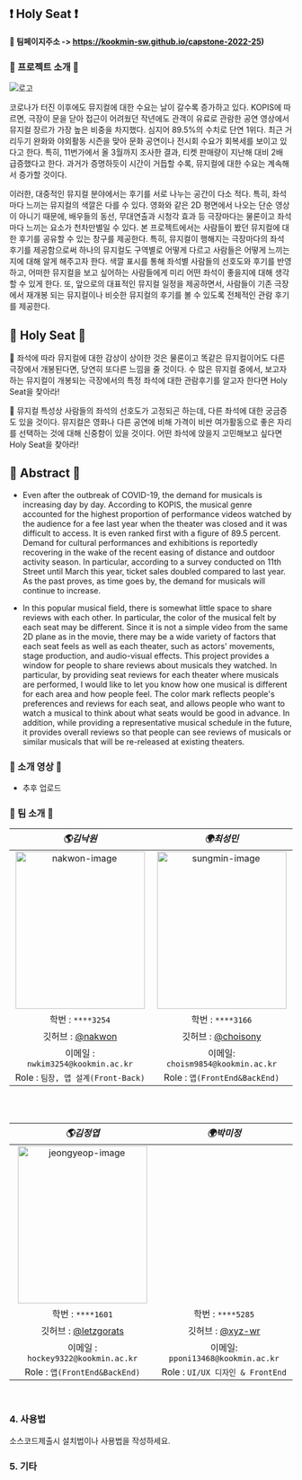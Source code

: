 ## ❗️ Holy Seat ❗️
**🎵 팀페이지주소 -> https://kookmin-sw.github.io/capstone-2022-25)**

### 📝 프로젝트 소개 📝
![로고](https://user-images.githubusercontent.com/77396189/161648406-3f7ee51f-3838-4bb0-bfba-bd3ba7c7c539.png)

 코로나가 터진 이후에도 뮤지컬에 대한 수요는 날이 갈수록 증가하고 있다. KOPIS에 따르면, 극장이 문을 닫아 접근이 어려웠던 작년에도 관객이 유료로 관람한 공연 영상에서 뮤지컬 장르가 가장 높은 비중을 차지했다. 심지어 89.5%의 수치로 단연 1위다. 
 최근 거리두기 완화와 야외활동 시즌을 맞아 문화 공연이나 전시회 수요가 회복세를 보이고 있다고 한다. 특히, 11번가에서 올 3월까지 조사한 결과, 티켓 판매량이 지난해 대비 2배 급증했다고 한다. 과거가 증명하듯이 시간이 거듭할 수록, 뮤지컬에 대한 수요는 계속해서 증가할 것이다.
 
 이러한, 대중적인 뮤지컬 분야에서는 후기를 서로 나누는 공간이 다소 적다. 특히, 좌석마다 느끼는 뮤지컬의 색깔은 다를 수 있다. 영화와 같은 2D 평면에서 나오는 단순 영상이 아니기 때문에, 배우들의 동선, 무대연출과 시청각 효과 등 극장마다는 물론이고 좌석마다 느끼는 요소가 천차만별일 수 있다. 
 본 프로젝트에서는 사람들이 봤던 뮤지컬에 대한 후기를 공유할 수 있는 창구를 제공한다. 특히, 뮤지컬이 행해지는 극장마다의 좌석 후기를 제공함으로써 하나의 뮤지컬도 구역별로 어떻게 다르고 사람들은 어떻게 느끼는지에 대해 알게 해주고자 한다.
 색깔 표시를 통해 좌석별 사람들의 선호도와 후기를 반영하고, 어떠한 뮤지컬을 보고 싶어하는 사람들에게 미리 어떤 좌석이 좋을지에 대해 생각할 수 있게 한다.
 또, 앞으로의 대표적인 뮤지컬 일정을 제공하면서, 사람들이 기존 극장에서 재개봉 되는 뮤지컬이나 비슷한 뮤지컬의 후기를 볼 수 있도록 전체적인 관람 후기를 제공한다.  

## 💺 Holy Seat 💺

👑 좌석에 따라 뮤지컬에 대한 감상이 상이한 것은 물론이고 똑같은 뮤지컬이어도 다른 극장에서 개봉된다면, 당연히 또다른 느낌을 줄 것이다. 수 많은 뮤지컬 중에서, 보고자 하는 뮤지컬이 개봉되는 극장에서의 특정 좌석에 대한 관람후기를 알고자 한다면 Holy Seat을 찾아라!

👑 뮤지컬 특성상 사람들의 좌석의 선호도가 고정되곤 하는데, 다른 좌석에 대한 궁금증도 있을 것이다. 뮤지컬은 영화나 다른 공연에 비해 가격이 비싼 여가활동으로 좋은 자리를 선택하는 것에 대해 신중함이 있을 것이다. 어떤 좌석에 앉을지 고민해보고 싶다면 Holy Seat을 찾아라!

## 📝 Abstract 📝


- Even after the outbreak of COVID-19, the demand for musicals is increasing day by day. According to KOPIS, the musical genre accounted for the highest proportion of performance videos watched by the audience for a fee last year when the theater was closed and it was difficult to access. It is even ranked first with a figure of 89.5 percent. Demand for cultural performances and exhibitions is reportedly recovering in the wake of the recent easing of distance and outdoor activity season. In particular, according to a survey conducted on 11th Street until March this year, ticket sales doubled compared to last year. As the past proves, as time goes by, the demand for musicals will continue to increase.

- In this popular musical field, there is somewhat little space to share reviews with each other. In particular, the color of the musical felt by each seat may be different. Since it is not a simple video from the same 2D plane as in the movie, there may be a wide variety of factors that each seat feels as well as each theater, such as actors' movements, stage production, and audio-visual effects. This project provides a window for people to share reviews about musicals they watched. In particular, by providing seat reviews for each theater where musicals are performed, I would like to let you know how one musical is different for each area and how people feel. The color mark reflects people's preferences and reviews for each seat, and allows people who want to watch a musical to think about what seats would be good in advance. In addition, while providing a representative musical schedule in the future, it provides overall reviews so that people can see reviews of musicals or similar musicals that will be re-released at existing theaters.


### 🎥 소개 영상 🎥

  - 추후 업로드

###  🙋 팀 소개 🙋


| **_🌎김낙원_** | **_🌍최성민_**|
| :-------------------------------: | :-------------------------------:| 
|<img src="https://user-images.githubusercontent.com/77396189/160855558-885b3867-f80e-4692-8d2b-764a559c2271.jpg" alt="nakwon-image" width="230px" height="280px">| <img src="https://user-images.githubusercontent.com/77396189/160852649-7156ab23-57da-4a6a-98ed-7117a59690a5.jpg" alt="sungmin-image" width="230px" height="280px">|
| 학번 : `****3254`| 학번 : `****3166` |
| 깃허브 : [@nakwon](https://github.com/nakwon) | 깃허브 : [@choisony](https://github.com/choisony) |   
| 이메일 : `nwkim3254@kookmin.ac.kr` | 이메일: `choism9854@kookmin.ac.kr` |
| Role : `팀장, 앱 설계(Front-Back)`| Role : `앱(FrontEnd&BackEnd)`|

<br>
<br>

| **_🌎김정엽_** | **_🌍박미정_**|
| :-------------------------------: | :-------------------------------:| 
|<img src="https://user-images.githubusercontent.com/77396189/160841958-7d77efbf-cf60-48c4-bc50-c3def00f4b38.jpg" alt="jeongyeop-image" width="230px" height="280px">| |<img src="https://user-images.githubusercontent.com/63355903/161224395-963f1b85-0809-4163-81e7-aedd13583cb5.jpg" alt="mijeong-image" width="230px" height="280px">|
| 학번 : `****1601` | 학번 : `****5285` |
| 깃허브 : [@letzgorats](https://github.com/letzgorats) | 깃허브 : [@xyz-wr](https://github.com/xyz-wr)|
| 이메일 : `hockey9322@kookmin.ac.kr` | 이메일: `pponi13468@kookmin.ac.kr` | 
| Role : `앱(FrontEnd&BackEnd)`| Role : `UI/UX 디자인 & FrontEnd`|

<br>

### 4. 사용법

소스코드제출시 설치법이나 사용법을 작성하세요.

### 5. 기타

